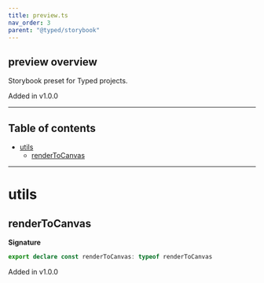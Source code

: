 ```yaml
---
title: preview.ts
nav_order: 3
parent: "@typed/storybook"
---
```


## preview overview

Storybook preset for Typed projects.

Added in v1.0.0

---

<h2 class="text-delta">Table of contents</h2>

- [utils](#utils)
  - [renderToCanvas](#rendertocanvas)

---

# utils

## renderToCanvas

**Signature**

```ts
export declare const renderToCanvas: typeof renderToCanvas
```

Added in v1.0.0
